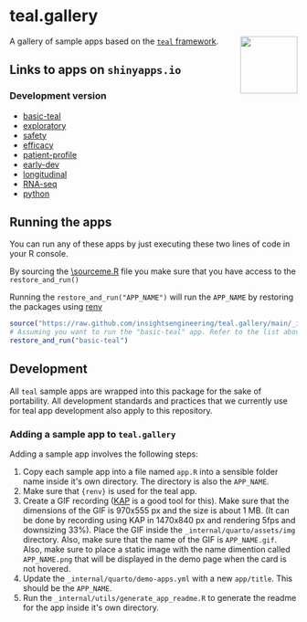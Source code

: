 # teal.gallery

<img align="right" width=auto height="100" src="https://raw.githubusercontent.com/insightsengineering/hex-stickers/main/PNG/teal.png">

A gallery of sample apps based on the [`teal` framework](https://github.com/insightsengineering/teal).

## Links to apps on `shinyapps.io`

### Development version

- [basic-teal](https://genentech.shinyapps.io/NEST_basic-teal_main/)
- [exploratory](https://genentech.shinyapps.io/NEST_exploratory_main/)
- [safety](https://genentech.shinyapps.io/NEST_safety_main/)
- [efficacy](https://genentech.shinyapps.io/NEST_efficacy_main/)
- [patient-profile](https://genentech.shinyapps.io/NEST_patient-profile_main/)
- [early-dev](https://genentech.shinyapps.io/NEST_early-dev_main/)
- [longitudinal](https://genentech.shinyapps.io/NEST_longitudinal_main/)
- [RNA-seq](https://genentech.shinyapps.io/NEST_RNA-seq_main/)
- [python](https://genentech.shinyapps.io/NEST_python_main/)

## Running the apps

You can run any of these apps by just executing these two lines of code in your R console.

By sourcing the [\sourceme.R](https://github.com/insightsengineering/teal.gallery/blob/main/utils/sourceme.R) file you make sure that you have access to the `restore_and_run()`

Running the `restore_and_run("APP_NAME")` will run the `APP_NAME` by restoring the packages using [renv](https://rstudio.github.io/renv/)

```R
source("https://raw.github.com/insightsengineering/teal.gallery/main/_internal/utils/sourceme.R")
# Assuming you want to run the "basic-teal" app. Refer to the list above to know which apps are possible
restore_and_run("basic-teal")
```

## Development

All `teal` sample apps are wrapped into this package for the sake of portability. All development standards and practices that we currently use for teal app development also apply to this repository.

### Adding a sample app to `teal.gallery`

Adding a sample app involves the following steps:

1. Copy each sample app into a file named `app.R` into a sensible folder name inside it's own directory. The directory is also the `APP_NAME`.
2. Make sure that `{renv}` is used for the teal app.
3. Create a GIF recording ([KAP](https://getkap.co/) is a good tool for this). Make sure that the dimensions of the GIF is 970x555 px and the size is about 1 MB. (It can be done by recording using KAP in 1470x840 px and rendering 5fps and downsizing 33%). Place the GIF inside the `_internal/quarto/assets/img` directory. Also, make sure that the name of the GIF is `APP_NAME.gif`. Also, make sure to place a static image with the name dimention called `APP_NAME.png` that will be displayed in the demo page when the card is not hovered.
4. Update the `_internal/quarto/demo-apps.yml` with a new `app/title`. This should be the `APP_NAME`.
5. Run the `_internal/utils/generate_app_readme.R` to generate the readme for the app inside it's own directory.

